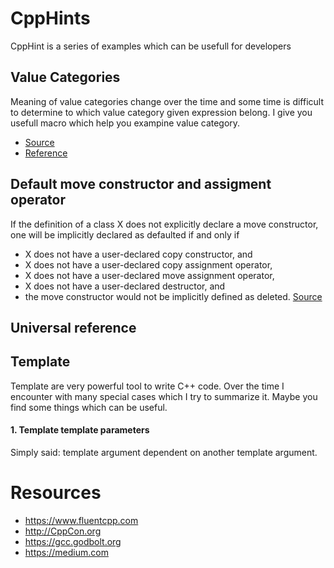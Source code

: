 # CppHints
CppHint is a series of examples which can be usefull for developers

## Value Categories
Meaning of value categories change over the time and some time is difficult to determine to which value category given expression belong. I give you usefull macro which help you exampine value category.
* [Source](https://github.com/zbacik/CppHints/tree/master/ValueCategory)
* [Reference](https://medium.com/@barryrevzin/value-categories-in-c-17-f56ae54bccbe)

## Default move constructor and assigment operator
If the definition of a class X does not explicitly declare a move constructor, one will be implicitly declared as defaulted if and only if

*  X does not have a user-declared copy constructor, and
*  X does not have a user-declared copy assignment operator,
*  X does not have a user-declared move assignment operator,
*  X does not have a user-declared destructor, and
*  the move constructor would not be implicitly defined as deleted.
[Source](https://github.com/zbacik/CppHints/tree/master/DefaultOperators)

## Universal reference

## Template
Template are very powerful tool to write C++ code. Over the time I encounter with many special cases which I try to summarize it. Maybe you find some things which can be useful.

#### 1. Template template parameters
Simply said: template argument dependent on another template argument. 


# Resources
* https://www.fluentcpp.com
* http://CppCon.org
* https://gcc.godbolt.org
* https://medium.com

